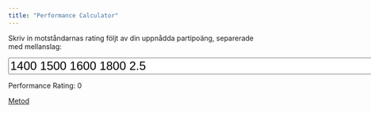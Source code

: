```yaml
---
title: "Performance Calculator"
---
```


Skriv in motståndarnas rating följt av din uppnådda partipoäng, separerade med mellanslag:

<input type="text" id="INPUT" oninput="calculate()" size=50 value="1400 1500 1600 1800 2.5" style="font-size:24px">

Performance Rating: <span id="PR">0</span>

[Metod](index.coffee)

<script src="index.js"></script>
